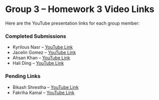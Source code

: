 # Group 3 – Homework 3 Video Links

Here are the YouTube presentation links for each group member:

### Completed Submissions
- Kyrilous Nasr – [YouTube Link](https://youtu.be/HE-zTmm59y4)
- Jacelin Gomez – [YouTube Link](https://youtu.be/XfUsaRvErqQ)
- Ahsan Khan – [YouTube Link](https://youtu.be/l9p36QRi1fk?si=y3r8Ba-UK_YITO_1)
- Hali Ding – [YouTube Link](https://youtu.be/KyYfRmUExYU)

### Pending Links
- Bikash Shrestha – [YouTube Link](https://www.youtube.com/watch?v=eofqv9FnEos)
- Fakriha Kamal – [YouTube Link](https://www.youtube.com/watch?v=eofqv9FnEos)
